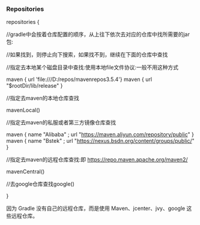 ### Repositories

repositories {

//gradle中会按着仓库配置的顺序，从上往下依次去对应的仓库中找所需要的jar包:

//如果找到，则停止向下搜索，如果找不到，继续在下面的仓库中查找

//指定去本地某个磁盘目录中查找:使用本地file文件协议:一般不用这种方式

maven { url 'file:///D:/repos/mavenrepos3.5.4'} maven { url "$rootDir/lib/release" }

//指定去maven的本地仓库查找

mavenLocal()

//指定去maven的私服或者第三方镜像仓库查找

maven { name "Alibaba" ; url "https://maven.aliyun.com/repository/public" } maven { name "Bstek" ; url "https://nexus.bsdn.org/content/groups/public/" }

//指定去maven的远程仓库查找:即 https://repo.maven.apache.org/maven2/

mavenCentral()

//去google仓库查找google()

}

因为 Gradle 没有自己的远程仓库，而是使用 Maven、jcenter、jvy、google 这些远程仓库。